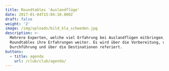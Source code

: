 ```yaml
---
title: Roundtables 'Auslandflüge'
date: 2017-01-04T15:04:10.000Z
draft: false
weight: '2'
image: /img/uploads/bild_kla_schweden.jpg
description: >-
  Mehrere Experten, welche viel Erfahrung bei Auslandflügen mitbringen, geben an
  Roundtables ihre Erfahrungen weiter. Es wird über die Vorbereitung, die
  Durchführung und über die Destinationen referiert.
buttons:
  - title: agenda
    url: /club/club/agenda/
---
```


